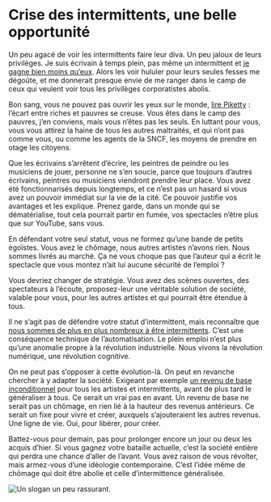 # Crise des intermittents, une belle opportunité

Un peu agacé de voir les intermittents faire leur diva. Un peu jaloux de leurs privilèges. Je suis écrivain à temps plein, pas même un intermittent et [je gagne bien moins qu’eux](http://www.bfmtv.com/economie/combien-gagne-un-intermittent-spectacle-497974.html). Alors les voir hululer pour leurs seules fesses me dégoûte, et me donnerait presque envie de me ranger dans le camp de ceux qui veulent voir tous les privilèges corporatistes abolis.<span id="more-35998"></span>

Bon sang, vous ne pouvez pas ouvrir les yeux sur le monde, [lire Piketty](https://tcrouzet.com/2014/06/11/piketty-excite-les-liberaux/) : l’écart entre riches et pauvres se creuse. Vous êtes dans le camp des pauvres, j’en conviens, mais vous n’êtes pas les seuls. En luttant pour vous, vous vous attirez la haine de tous les autres maltraités, et qui n’ont pas comme vous, ou comme les agents de la SNCF, les moyens de prendre en otage les citoyens.

Que les écrivains s’arrêtent d’écrire, les peintres de peindre ou les musiciens de jouer, personne ne s’en soucie, parce que toujours d’autres écrivains, peintres ou musiciens viendront prendre leur place. Vous avez été fonctionnarisés depuis longtemps, et ce n’est pas un hasard si vous avez un pouvoir immédiat sur la vie de la cité. Ce pouvoir justifie vos avantages et les explique. Prenez garde, dans un monde qui se dématérialise, tout cela pourrait partir en fumée, vos spectacles n’être plus que sur YouTube, sans vous.

En défendant votre seul statut, vous ne formez qu’une bande de petits égoïstes. Vous avez le chômage, nous autres artistes n’avons rien. Nous sommes livrés au marché. Ça ne vous choque pas que l’auteur qui a écrit le spectacle que vous montez n’ait lui aucune sécurité de l’emploi ?

Vous devriez changer de stratégie. Vous avez des scènes ouvertes, des spectateurs à l’écoute, proposez-leur une véritable solution de société, valable pour vous, pour les autres artistes et qui pourrait être étendue à tous.

Il ne s’agit pas de défendre votre statut d’intermittent, mais reconnaître que [nous sommes de plus en plus nombreux à être intermittents](https://tcrouzet.com/2014/06/03/jai-un-travail-je-cherche-un-revenu-de-base/). C’est une conséquence technique de l’automatisation. Le plein emploi n’est plus qu’une anomalie propre à la révolution industrielle. Nous vivons la révolution numérique, une révolution cognitive.

On ne peut pas s’opposer à cette évolution-là. On peut en revanche chercher à y adapter la société. Exigeant par exemple [un revenu de base inconditionnel](https://tcrouzet.com/tag/revenu-de-base/) pour tous les artistes et intermittents, avant de plus tard le généraliser à tous. Ce serait un vrai pas en avant. Un revenu de base ne serait pas un chômage, en rien lié à la hauteur des revenus antérieurs. Ce serait un fixe pour vivre et créer, auxquels s’ajouteraient les autres revenus. Une ligne de vie. Oui, pour libérer, pour créer.

Battez-vous pour demain, pas pour prolonger encore un jour ou deux les acquis d’hier. Si vous gagnez votre bataille actuelle, c’est la société entière qui perdra une chance d’aller de l’avant. Vous avez raison de vous révolter, mais armez-vous d’une idéologie contemporaine. C’est l’idée même de chômage qui doit être abolie et celle d’intermittence généralisée.

![Un slogan un peu rassurant.](https://tcrouzet.com/images_tc/2014/06/intermittents_avignon.jpg)